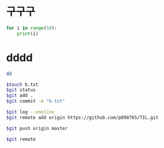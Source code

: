 # 구구구 

```python
for i in range(50):
    print(i)
```

# dddd
```bash
dd

$touch b.txt
$git status
$git add .
$git commit -m "b.txt"

$git log --oneline
$git remote add origin https://github.com/p098765/TIL.git

$git push origin master

$git remote

```

